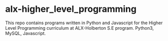 # alx-higher_level_programming
This repo contains programs written in Python and Javascript for the Higher Level Programming curriculum at ALX-Holberton S.E program. Python3, MySQL, Javascript.
